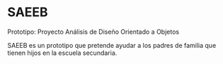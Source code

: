 # SAEEB
Prototipo: Proyecto Análisis de Diseño Orientado a Objetos

SAEEB es un prototipo que pretende ayudar a los padres de familia que tienen hijos en la 
escuela secundaria.
